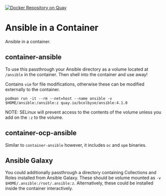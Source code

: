 [![Docker Repository on Quay](https://quay.io/repository/bcolbyse/ansible/status "Docker Repository on Quay")](https://quay.io/repository/bcolbyse/ansible)
# Ansible in a Container

Ansible in a container.

## container-ansible

To use this passthrough your Ansible directory as a volume located at `/ansible` in the container. Then shell into the container and use away!

Contains `vim` for file modifications, otherwise these can be modified externally to the container.

```
podman run -it --rm --net=host --name ansible -v $HOME/ansible:/ansible:z quay.io/bcolbyse/ansible:4.1.0
```

NOTE: SELinux will prevent access to the contents of the volume unless you add on the `:z` to the volume.

## container-ocp-ansible

Similar to `container-ansible` however, it includes `oc` and `opm` binaries.

## Ansible Galaxy

You could additionally passthrough a directory containing Collections and Roles installed from Ansible Galaxy. These should be volume mounted as `-v $HOME/.ansible:/root/.ansible:z`.
Alternatively, these could be installed inside the container interactively.
